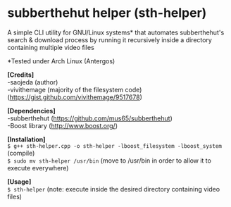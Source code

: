 # **subberthehut helper (sth-helper)**

A simple CLI utility for GNU/Linux systems* that automates subberthehut's 
search & download process by running it recursively inside a directory containing multiple video files

*Tested under Arch Linux (Antergos)

**[Credits]**  
-saojeda (author)  
-vivithemage (majority of the filesystem code)  
(https://gist.github.com/vivithemage/9517678)

**[Dependencies]**  
-subberthehut (https://github.com/mus65/subberthehut)  
-Boost library (http://www.boost.org/)

**[Installation]**  
`$ g++ sth-helper.cpp -o sth-helper -lboost_filesystem -lboost_system` (compile)  
`$ sudo mv sth-helper /usr/bin` (move to /usr/bin in order to allow it to execute everywhere)   

**[Usage]**   
`$ sth-helper` (note: execute inside the desired directory containing video files)  
